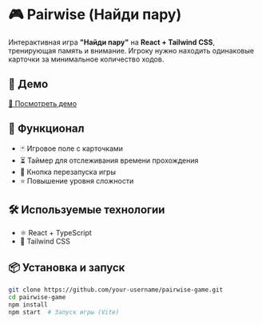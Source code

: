# 🎮 Pairwise (Найди пару)

Интерактивная игра **"Найди пару"** на **React + Tailwind CSS**, тренирующая память и внимание. Игроку нужно находить одинаковые карточки за минимальное количество ходов.

## 🚀 Демо  
[🔗 Посмотреть демо](https://inf1nitiveit.github.io/RC-24-second-project/#/)

## 🎨 Функционал  
- 🃏 Игровое поле с карточками  
- ⏳ Таймер для отслеживания времени прохождения  
- 🔄 Кнопка перезапуска игры 
- ⭐ Повышение уровня сложности 

## 🛠 Используемые технологии  
- ⚛️ React + TypeScript  
- 🎨 Tailwind CSS   

## 📦 Установка и запуск  

```sh
git clone https://github.com/your-username/pairwise-game.git
cd pairwise-game
npm install
npm start  # Запуск игры (Vite)
